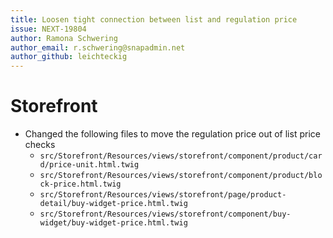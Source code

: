 ```yaml
---
title: Loosen tight connection between list and regulation price
issue: NEXT-19804
author: Ramona Schwering
author_email: r.schwering@snapadmin.net
author_github: leichteckig
---
```

# Storefront
* Changed the following files to move the regulation price out of list price checks
  * `src/Storefront/Resources/views/storefront/component/product/card/price-unit.html.twig`
  * `src/Storefront/Resources/views/storefront/component/product/block-price.html.twig`
  * `src/Storefront/Resources/views/storefront/page/product-detail/buy-widget-price.html.twig`
  * `src/Storefront/Resources/views/storefront/component/buy-widget/buy-widget-price.html.twig`

